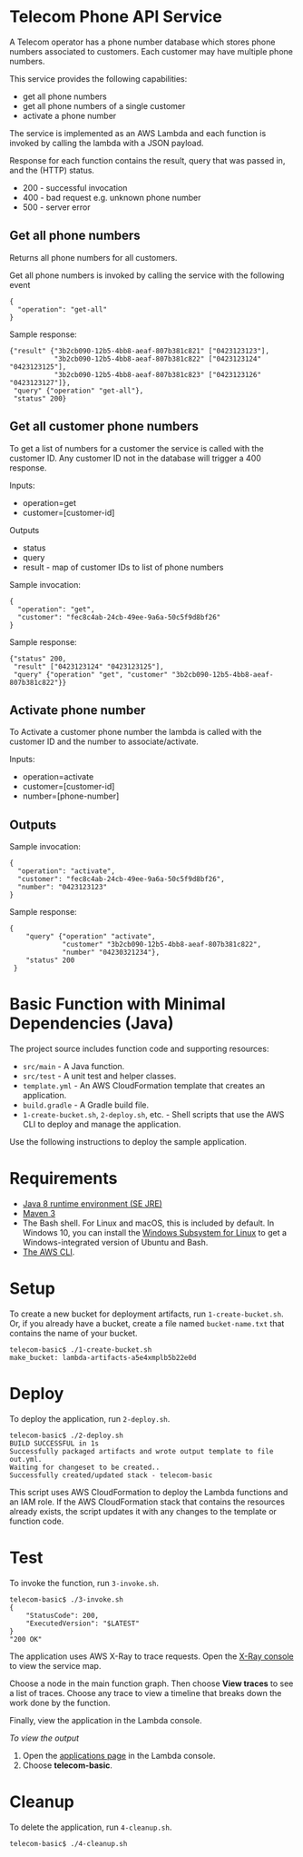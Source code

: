 # Telecom Phone API Service 

A Telecom operator has a phone number database which stores phone numbers associated to customers. Each customer may 
 have multiple phone numbers.

This service provides the following capabilities:

   * get all phone numbers
   * get all phone numbers of a single customer
   * activate a phone number
  
The service is implemented as an AWS Lambda and each function is invoked by calling the lambda with a JSON payload.    
   
Response for each function contains the result, query that was passed in, and the (HTTP) status.

* 200 - successful invocation
* 400 - bad request e.g. unknown phone number
* 500 - server error
   
## Get all phone numbers
Returns all phone numbers for all customers.
   
Get all phone numbers is invoked by calling the service with the following event

    {
      "operation": "get-all"
    }
    
Sample response:

    {"result" {"3b2cb090-12b5-4bb8-aeaf-807b381c821" ["0423123123"],
               "3b2cb090-12b5-4bb8-aeaf-807b381c822" ["0423123124" "0423123125"],
               "3b2cb090-12b5-4bb8-aeaf-807b381c823" ["0423123126" "0423123127"]},
     "query" {"operation" "get-all"},
     "status" 200}    

## Get all customer phone numbers
    
To get a list of numbers for a customer the service is called with the customer ID. Any customer ID not in the database will trigger a 400 response.

Inputs:
- operation=get
- customer=[customer-id]

Outputs
- status
- query
- result - map of customer IDs to list of phone numbers

Sample invocation:

    {
      "operation": "get",
      "customer": "fec8c4ab-24cb-49ee-9a6a-50c5f9d8bf26"
    }
    
Sample response:

    {"status" 200,
     "result" ["0423123124" "0423123125"],
     "query" {"operation" "get", "customer" "3b2cb090-12b5-4bb8-aeaf-807b381c822"}}

    
## Activate phone number
    
To Activate a customer phone number the lambda is called with the customer ID and the number to associate/activate. 

Inputs:
- operation=activate
- customer=[customer-id]
- number=[phone-number]

Outputs
-

Sample invocation:

    {
      "operation": "activate",
      "customer": "fec8c4ab-24cb-49ee-9a6a-50c5f9d8bf26",
      "number": "0423123123"
    }

Sample response:

    {
        "query" {"operation" "activate", 
                 "customer" "3b2cb090-12b5-4bb8-aeaf-807b381c822", 
                 "number" "04230321234"},
        "status" 200
     }   
    
# Basic Function with Minimal Dependencies (Java)

The project source includes function code and supporting resources:
- `src/main` - A Java function.
- `src/test` - A unit test and helper classes.
- `template.yml` - An AWS CloudFormation template that creates an application.
- `build.gradle` - A Gradle build file.
- `1-create-bucket.sh`, `2-deploy.sh`, etc. - Shell scripts that use the AWS CLI to deploy and manage the application.

Use the following instructions to deploy the sample application.

# Requirements
- [Java 8 runtime environment (SE JRE)](https://www.oracle.com/java/technologies/javase-downloads.html)
- [Maven 3](https://maven.apache.org/docs/history.html)
- The Bash shell. For Linux and macOS, this is included by default. In Windows 10, you can install the [Windows Subsystem for Linux](https://docs.microsoft.com/en-us/windows/wsl/install-win10) to get a Windows-integrated version of Ubuntu and Bash.
- [The AWS CLI](https://docs.aws.amazon.com/cli/latest/userguide/cli-chap-install.html).

# Setup

To create a new bucket for deployment artifacts, run `1-create-bucket.sh`. Or, if you already have a bucket, create a file named `bucket-name.txt` that contains the name of your bucket.

    telecom-basic$ ./1-create-bucket.sh
    make_bucket: lambda-artifacts-a5e4xmplb5b22e0d

# Deploy
To deploy the application, run `2-deploy.sh`.

    telecom-basic$ ./2-deploy.sh
    BUILD SUCCESSFUL in 1s
    Successfully packaged artifacts and wrote output template to file out.yml.
    Waiting for changeset to be created..
    Successfully created/updated stack - telecom-basic

This script uses AWS CloudFormation to deploy the Lambda functions and an IAM role. If the AWS CloudFormation stack that contains the resources already exists, the script updates it with any changes to the template or function code.

# Test
To invoke the function, run `3-invoke.sh`.

    telecom-basic$ ./3-invoke.sh 
    {
        "StatusCode": 200,
        "ExecutedVersion": "$LATEST"
    }
    "200 OK"

The application uses AWS X-Ray to trace requests. Open the [X-Ray console](https://console.aws.amazon.com/xray/home#/service-map) to view the service map.

Choose a node in the main function graph. Then choose **View traces** to see a list of traces. Choose any trace to view a timeline that breaks down the work done by the function.

Finally, view the application in the Lambda console.

*To view the output*
1. Open the [applications page](https://console.aws.amazon.com/lambda/home#/applications) in the Lambda console.
2. Choose **telecom-basic**.

# Cleanup
To delete the application, run `4-cleanup.sh`.

    telecom-basic$ ./4-cleanup.sh
